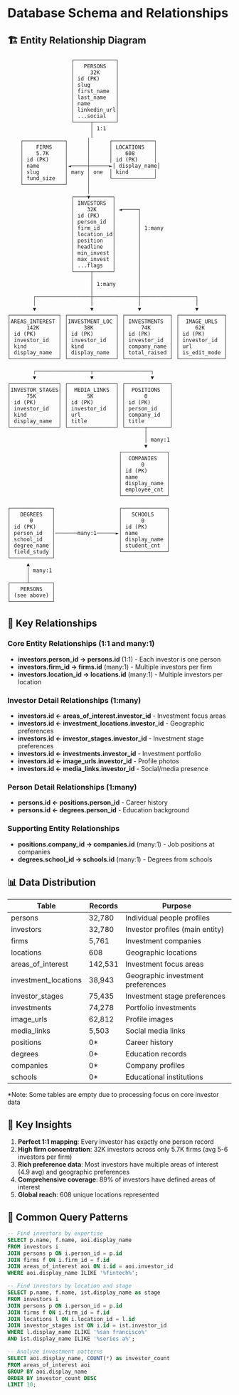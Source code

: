 # Database Schema and Relationships

## 🏗️ Entity Relationship Diagram

```
                    ┌─────────────┐
                    │   PERSONS   │
                    │     32K     │
                    │ id (PK)     │
                    │ slug        │
                    │ first_name  │
                    │ last_name   │
                    │ name        │
                    │ linkedin_url│
                    │ ...social   │
                    └─────┬───────┘
                          │ 1:1
                          │
    ┌─────────────┐      │      ┌─────────────┐
    │    FIRMS    │      │      │ LOCATIONS   │
    │    5.7K     │      │      │    608      │
    │ id (PK)     │      │      │ id (PK)     │
    │ name        │◄─────┼──────►│ display_name│
    │ slug        │ many │ one  │ kind        │
    │ fund_size   │      │      └─────────────┘
    └─────────────┘      │
                         │
                    ┌────▼───────┐
                    │ INVESTORS  │
                    │    32K     │ ◄─────┐
                    │ id (PK)    │       │
                    │ person_id  │       │
                    │ firm_id    │       │ 1:many
                    │ location_id│       │
                    │ position   │       │
                    │ headline   │       │
                    │ min_invest │       │
                    │ max_invest │       │
                    │ ...flags   │       │
                    └─────┬──────┘       │
                          │              │
                          │ 1:many       │
                          │              │
        ┌─────────────────┼──────────────┼─────────────────┐
        │                 │              │                 │
        ▼                 ▼              ▼                 ▼
┌───────────────┐ ┌───────────────┐ ┌──────────────┐ ┌──────────────┐
│AREAS_INTEREST │ │INVESTMENT_LOC │ │ INVESTMENTS  │ │  IMAGE_URLS  │
│     142K      │ │     38K       │ │     74K      │ │     62K      │
│ id (PK)       │ │ id (PK)       │ │ id (PK)      │ │ id (PK)      │
│ investor_id   │ │ investor_id   │ │ investor_id  │ │ investor_id  │
│ kind          │ │ kind          │ │ company_name │ │ url          │
│ display_name  │ │ display_name  │ │ total_raised │ │ is_edit_mode │
└───────────────┘ └───────────────┘ └──────────────┘ └──────────────┘

        ┌─────────────────┬──────────────────┐
        ▼                 ▼                  ▼
┌───────────────┐ ┌───────────────┐ ┌──────────────┐
│INVESTOR_STAGES│ │  MEDIA_LINKS  │ │  POSITIONS   │
│     75K       │ │      5K       │ │      0       │
│ id (PK)       │ │ id (PK)       │ │ id (PK)      │
│ investor_id   │ │ investor_id   │ │ person_id    │
│ kind          │ │ url           │ │ company_id   │
│ display_name  │ │ title         │ │ title        │
└───────────────┘ └───────────────┘ └──────┬───────┘
                                           │
                                           │ many:1
                                           ▼
                                   ┌──────────────┐
                                   │  COMPANIES   │
                                   │      0       │
                                   │ id (PK)      │
                                   │ name         │
                                   │ display_name │
                                   │ employee_cnt │
                                   └──────────────┘

┌─────────────┐                    ┌──────────────┐
│   DEGREES   │                    │   SCHOOLS    │
│      0      │                    │      0       │
│ id (PK)     │                    │ id (PK)      │
│ person_id   │───────many:1──────►│ name         │
│ school_id   │                    │ display_name │
│ degree_name │                    │ student_cnt  │
│ field_study │                    └──────────────┘
└─────────────┘
      ▲
      │ many:1
      │
┌─────┴───────┐
│   PERSONS   │
│ (see above) │
└─────────────┘
```

## 🔑 Key Relationships

### Core Entity Relationships (1:1 and many:1)
- **investors.person_id → persons.id** (1:1) - Each investor is one person
- **investors.firm_id → firms.id** (many:1) - Multiple investors per firm
- **investors.location_id → locations.id** (many:1) - Multiple investors per location

### Investor Detail Relationships (1:many)
- **investors.id ← areas_of_interest.investor_id** - Investment focus areas
- **investors.id ← investment_locations.investor_id** - Geographic preferences
- **investors.id ← investor_stages.investor_id** - Investment stage preferences
- **investors.id ← investments.investor_id** - Investment portfolio
- **investors.id ← image_urls.investor_id** - Profile photos
- **investors.id ← media_links.investor_id** - Social/media presence

### Person Detail Relationships (1:many)
- **persons.id ← positions.person_id** - Career history
- **persons.id ← degrees.person_id** - Education background

### Supporting Entity Relationships
- **positions.company_id → companies.id** (many:1) - Job positions at companies
- **degrees.school_id → schools.id** (many:1) - Degrees from schools

## 📊 Data Distribution

| Table | Records | Purpose |
|-------|---------|---------|
| persons | 32,780 | Individual people profiles |
| investors | 32,780 | Investor profiles (main entity) |
| firms | 5,761 | Investment companies |
| locations | 608 | Geographic locations |
| areas_of_interest | 142,531 | Investment focus areas |
| investment_locations | 38,943 | Geographic investment preferences |
| investor_stages | 75,435 | Investment stage preferences |
| investments | 74,278 | Portfolio investments |
| image_urls | 62,812 | Profile images |
| media_links | 5,503 | Social media links |
| positions | 0* | Career history |
| degrees | 0* | Education records |
| companies | 0* | Company profiles |
| schools | 0* | Educational institutions |

*Note: Some tables are empty due to processing focus on core investor data

## 🎯 Key Insights

1. **Perfect 1:1 mapping**: Every investor has exactly one person record
2. **High firm concentration**: 32K investors across only 5.7K firms (avg 5-6 investors per firm)
3. **Rich preference data**: Most investors have multiple areas of interest (4.9 avg) and geographic preferences
4. **Comprehensive coverage**: 89% of investors have defined areas of interest
5. **Global reach**: 608 unique locations represented

## 📝 Common Query Patterns

```sql
-- Find investors by expertise
SELECT p.name, f.name, aoi.display_name 
FROM investors i
JOIN persons p ON i.person_id = p.id
JOIN firms f ON i.firm_id = f.id
JOIN areas_of_interest aoi ON i.id = aoi.investor_id
WHERE aoi.display_name ILIKE '%fintech%';

-- Find investors by location and stage
SELECT p.name, f.name, ist.display_name as stage
FROM investors i
JOIN persons p ON i.person_id = p.id
JOIN firms f ON i.firm_id = f.id
JOIN locations l ON i.location_id = l.id
JOIN investor_stages ist ON i.id = ist.investor_id
WHERE l.display_name ILIKE '%san francisco%'
AND ist.display_name ILIKE '%series a%';

-- Analyze investment patterns
SELECT aoi.display_name, COUNT(*) as investor_count
FROM areas_of_interest aoi
GROUP BY aoi.display_name
ORDER BY investor_count DESC
LIMIT 10;
```